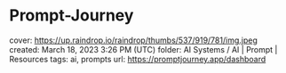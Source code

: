 # Prompt-Journey

cover: https://up.raindrop.io/raindrop/thumbs/537/919/781/img.jpeg
created: March 18, 2023 3:26 PM (UTC)
folder: AI Systems / AI | Prompt | Resources
tags: ai, prompts
url: https://promptjourney.app/dashboard